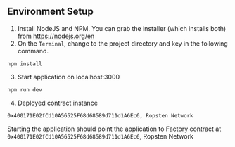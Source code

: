 ## Environment Setup
1. Install NodeJS and NPM. You can grab the installer (which installs both) from https://nodejs.org/en
2. On the `Terminal`, change to the project directory and key in the following command.
```shell
npm install
```
3. Start application on localhost:3000
```shell
npm run dev
```
4. Deployed contract instance
```
0x400171E02fCd10A56525F68d68589d711d1A6Ec6, Ropsten Network
```
Starting the application should point the application to Factory contract at ```0x400171E02fCd10A56525F68d68589d711d1A6Ec6```, Ropsten Network
